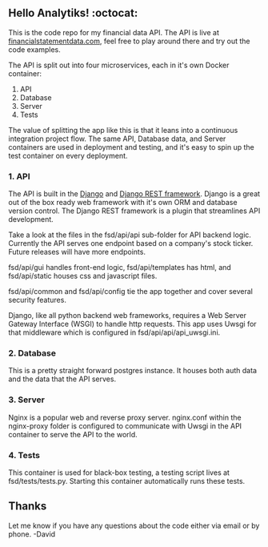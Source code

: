 ## Hello Analytiks! :octocat:

This is the code repo for my financial data API. The API is live at [financialstatementdata.com](https://www.financialstatementdata.com), feel free to play around there and try out the code examples.

The API is split out into four microservices, each in it's own Docker container:
1. API
2. Database
3. Server
4. Tests

The value of splitting the app like this is that it leans into a continuous integration project flow. The same API, Database data, and Server containers are used in deployment and testing, and it's easy to spin up the test container on every deployment.

### 1. API
The API is built in the [Django](https://www.djangoproject.com/) and [Django REST framework](https://www.django-rest-framework.org/). Django is a great out of the box ready web framework with it's own ORM and database version control. The Django REST framework is a plugin that streamlines API development.

Take a look at the files in the fsd/api/api sub-folder for API backend logic. Currently the API serves one endpoint based on a company's stock ticker. Future releases will have more endpoints.

fsd/api/gui handles front-end logic, fsd/api/templates has html, and fsd/api/static houses css and javascript files.

fsd/api/common and fsd/api/config tie the app together and cover several security features.

Django, like all python backend web frameworks, requires a Web Server Gateway Interface (WSGI) to handle http requests. This app uses Uwsgi for that middleware which is configured in fsd/api/api/api_uwsgi.ini.

### 2. Database
This is a pretty straight forward postgres instance. It houses both auth data and the data that the API serves.

### 3. Server
Nginx is a popular web and reverse proxy server. nginx.conf within the nginx-proxy folder is configured to communicate with Uwsgi in the API container to serve the API to the world.

### 4. Tests
This container is used for black-box testing, a testing script lives at fsd/tests/tests.py. Starting this container automatically runs these tests.

## Thanks
Let me know if you have any questions about the code either via email or by phone.  -David
